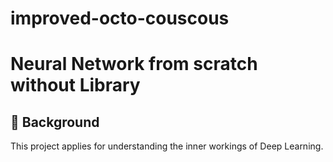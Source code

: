 # improved-octo-couscous
# Neural Network from scratch without Library


## :thought_balloon: Background
This project applies for understanding the inner workings of Deep Learning.



